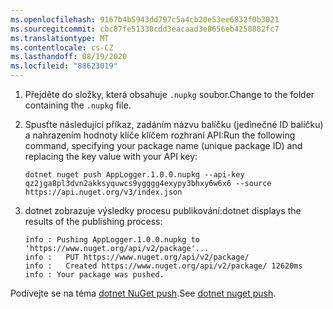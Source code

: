 ```yaml
---
ms.openlocfilehash: 9167b4b5943dd797c5a4cb20e53ee6832f0b3021
ms.sourcegitcommit: cbc87fe51330cdd3eacaad3e8656eb4258882fc7
ms.translationtype: MT
ms.contentlocale: cs-CZ
ms.lasthandoff: 08/19/2020
ms.locfileid: "88623019"
---
```

1. <span data-ttu-id="b629a-101">Přejděte do složky, která obsahuje `.nupkg` soubor.</span><span class="sxs-lookup"><span data-stu-id="b629a-101">Change to the folder containing the `.nupkg` file.</span></span>

1. <span data-ttu-id="b629a-102">Spusťte následující příkaz, zadáním názvu balíčku (jedinečné ID balíčku) a nahrazením hodnoty klíče klíčem rozhraní API:</span><span class="sxs-lookup"><span data-stu-id="b629a-102">Run the following command, specifying your package name (unique package ID) and replacing the key value with your API key:</span></span>

    ```dotnetcli
    dotnet nuget push AppLogger.1.0.0.nupkg --api-key qz2jga8pl3dvn2akksyquwcs9ygggg4exypy3bhxy6w6x6 --source https://api.nuget.org/v3/index.json
    ```

1. <span data-ttu-id="b629a-103">dotnet zobrazuje výsledky procesu publikování:</span><span class="sxs-lookup"><span data-stu-id="b629a-103">dotnet displays the results of the publishing process:</span></span>

    ```output
    info : Pushing AppLogger.1.0.0.nupkg to 'https://www.nuget.org/api/v2/package'...
    info :   PUT https://www.nuget.org/api/v2/package/
    info :   Created https://www.nuget.org/api/v2/package/ 12620ms
    info : Your package was pushed.
    ```

<span data-ttu-id="b629a-104">Podívejte se na téma [dotnet NuGet push](/dotnet/core/tools/dotnet-nuget-push).</span><span class="sxs-lookup"><span data-stu-id="b629a-104">See [dotnet nuget push](/dotnet/core/tools/dotnet-nuget-push).</span></span>